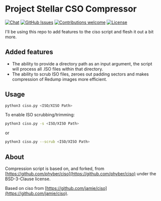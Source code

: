 # Project Stellar CSO Compressor
<p >
 <a href=""><img src="https://img.shields.io/discord/643467096906399804.svg" alt="Chat"></a>
 <a href="https://github.com/MakeMHz/stellar-cso/issues"><img src="https://img.shields.io/github/issues/MakeMHz/stellar-cso.svg" alt="GitHub Issues"></a>
 <a href=""><img src="https://img.shields.io/badge/contributions-welcome-orange.svg" alt="Contributions welcome"></a>
 <a href="https://opensource.org/license/bsd-3-clause/"><img src="https://img.shields.io/github/license/MakeMHz/stellar-cso.svg?color=green" alt="License"></a>
</p>

I'll be using this repo to add features to the ciso script and flesh it out a bit more.

## Added features
- The ability to provide a directory path as an input argument, the script will process all .ISO files within that directory.
- The ability to scrub ISO files, zeroes out padding sectors and makes compression of Redump images more efficient.

## Usage
```bash
python3 ciso.py <ISO/XISO Path>
```
To enable ISO scrubbing/trimming:
```bash
python3 ciso.py -s <ISO/XISO Path>
```
or
```bash
python3 ciso.py --scrub <ISO/XISO Path>
```

## About

Compression script is based on, and forked, from [https://github.com/phyber/ciso](https://github.com/phyber/ciso) under the BSD-3-Clause license.

Based on ciso from [https://github.com/jamie/ciso](https://github.com/jamie/ciso).
